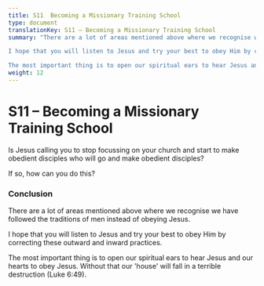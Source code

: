 ```yaml
---
title: S11  Becoming a Missionary Training School
type: document
translationKey: S11 – Becoming a Missionary Training School
summary: "There are a lot of areas mentioned above where we recognise we have followed the traditions of men instead of obeying Jesus.	

I hope that you will listen to Jesus and try your best to obey Him by correcting these outward and inward practices.	

The most important thing is to open our spiritual ears to hear Jesus and our hearts to obey Jesus. Without that our 'house' will fall in a terrible destruction (Luke 6:49)."
weight: 12
---
```

# S11 – Becoming a Missionary Training School

Is Jesus calling you to stop focussing on your church and start to make obedient disciples who will go and make obedient disciples?

If so, how can you do this?

### Conclusion

There are a lot of areas mentioned above where we recognise we have followed the traditions of men instead of obeying Jesus.

I hope that you will listen to Jesus and try your best to obey Him by correcting these outward and inward practices.

The most important thing is to open our spiritual ears to hear Jesus and our hearts to obey Jesus. Without that our 'house' will fall in a terrible destruction (Luke 6:49).
